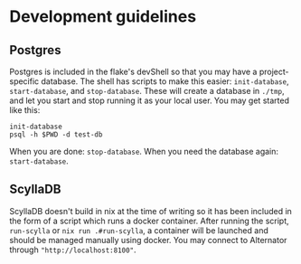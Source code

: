 # Development guidelines

## Postgres

Postgres is included in the flake's devShell so that you may have a project-specific database.
The shell has scripts to make this easier: `init-database`, `start-database`, and `stop-database`.
These will create a database in `./tmp`, and let you start and stop running it as your local user.
You may get started like this:

```
init-database
psql -h $PWD -d test-db
```

When you are done: `stop-database`.
When you need the database again: `start-database`.

## ScyllaDB

ScyllaDB doesn't build in nix at the time of writing so it has been included in the form of a script which runs a docker container.
After running the script, `run-scylla` or `nix run .#run-scylla`, a container will be launched and should be managed manually using docker.
You may connect to Alternator through `"http://localhost:8100"`.
